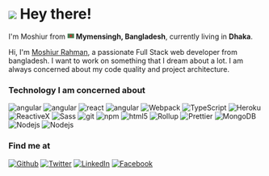 <h1><img src="https://emojis.slackmojis.com/emojis/images/1536351075/4594/blob-wave.gif?1536351075" width="30"/> Hey there! </h1>

<p>I'm Moshiur from <img src="./assets/bangladesh.svg" width="13"/> <b>Mymensingh, Bangladesh</b>, currently living in <b>Dhaka</b>. </p>

Hi, I'm [Moshiur Rahman](https://twitter.com/moshiurse/), a passionate Full Stack web developer from bangladesh. I want to work on something that I dream about a lot. I am always concerned about my code quality and project architecture.

<h3>Technology I am concerned about</h3>
<p>
  <img alt="angular" src="https://img.shields.io/badge/-Javascript-1DA1F2?style=flat-square&logo=javascript&logoColor=yellow" />
  <img alt="angular" src="https://img.shields.io/badge/-Jquery-1DA1F2?style=flat-square&logo=jquery&logoColor=white" />
  <img alt="react" src="https://img.shields.io/badge/-React-087ea4?style=flat-square&logo=react&logoColor=white" />
  <img alt="angular" src="https://img.shields.io/badge/-Angular-DD0031?style=flat-square&logo=angular&logoColor=white" />
  <img alt="Webpack" src="https://img.shields.io/badge/-Webpack-8DD6F9?style=flat-square&logo=webpack&logoColor=white" /> 
  <img alt="TypeScript" src="https://img.shields.io/badge/-TypeScript-007ACC?style=flat-square&logo=typescript&logoColor=white" />
  <img alt="Heroku" src="https://img.shields.io/badge/-Heroku-430098?style=flat-square&logo=heroku&logoColor=white" />
  <img alt="ReactiveX" src="https://img.shields.io/badge/-RxJs-B7178C?style=flat-square&logo=reactivex&logoColor=white" />
  <img alt="Sass" src="https://img.shields.io/badge/-Sass-CC6699?style=flat-square&logo=sass&logoColor=white" />
  <img alt="git" src="https://img.shields.io/badge/-Git-F05032?style=flat-square&logo=git&logoColor=white" />
  <img alt="npm" src="https://img.shields.io/badge/-NPM-CB3837?style=flat-square&logo=npm&logoColor=white" />
  <img alt="html5" src="https://img.shields.io/badge/-HTML5-E34F26?style=flat-square&logo=html5&logoColor=white" />
  <img alt="Rollup" src="https://img.shields.io/badge/-Rollup-EC4A3F?style=flat-square&logo=rollup.js&logoColor=white" />
  <img alt="Prettier" src="https://img.shields.io/badge/-Prettier-F7B93E?style=flat-square&logo=prettier&logoColor=white" />
  <img alt="MongoDB" src="https://img.shields.io/badge/-MongoDB-13aa52?style=flat-square&logo=mongodb&logoColor=white" />
  <img alt="Nodejs" src="https://img.shields.io/badge/-Nodejs-43853d?style=flat-square&logo=Node.js&logoColor=white" />
  <img alt="Nodejs" src="https://img.shields.io/badge/-Firebase-1967D2?style=flat-square&logo=firebase&logoColor=FFE188" />
</p>

<h3>Find me at</h3>
<p><a href="https://github.com/moshiurse" target="_blank"><img alt="Github" src="https://img.shields.io/badge/GitHub-%2312100E.svg?&style=for-the-badge&logo=Github&logoColor=white" /></a> <a href="https://twitter.com/moshiurse" target="_blank"><img alt="Twitter" src="https://img.shields.io/badge/twitter-%231DA1F2.svg?&style=for-the-badge&logo=twitter&logoColor=white" /></a> <a href="https://www.linkedin.com/in/moshiur-rahman-98a103107" target="_blank"><img alt="LinkedIn" src="https://img.shields.io/badge/linkedin-%230077B5.svg?&style=for-the-badge&logo=linkedin&logoColor=white" /></a> <a href="https://www.facebook.com/moshiur.se" target="_blank"><img alt="Facebook" src="https://img.shields.io/badge/facebook-%2312100E.svg?&style=for-the-badge&logo=facebook&logoColor=white" /></a>
</p>
